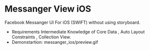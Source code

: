 # Messanger View iOS
Facebook Messanger UI For iOS (SWIFT) without using storyboard.
- Requirements 
Intermediate Knowledge of Core Data , Auto Layout Constraints , Collection View.
- Demonstartion: 
messanger_ios/preview.gif
